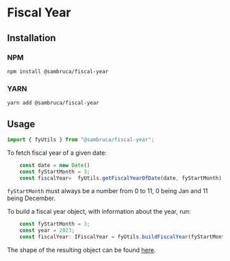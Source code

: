 # Fiscal Year

## Installation

### NPM

```shell
npm install @sambruca/fiscal-year
```

### YARN

```shell
yarn add @sambruca/fiscal-year
```

## Usage

```typescript
import { fyUtils } from "@sambruca/fiscal-year";
```

To fetch fiscal year of a given date:

```typescript
    const date = new Date()
    const fyStartMonth = 3;
    const fiscalYear=  fyUtils.getFiscalYearOfDate(date, fyStartMonth)
```

`fyStartMonth` must always be a number from 0 to 11, 0 being Jan and 11 being December.

To build a fiscal year object, with information about the year, run:

```typescript  
    const fyStartMonth = 3;
    const year = 2023;
    const fiscalYear: IFiscalYear = fyUtils.buildFiscalYear(fyStartMonth, year)
```

The shape of the resulting object can be found [here](src%2Ftypes.ts).

